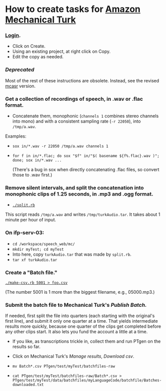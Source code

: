 # How to create tasks for [Amazon Mechanical Turk](https://www.mturk.com/mturk/welcome)

### [Login](https://requester.mturk.com/begin_signin).
- Click on Create.
- Using an existing project, at right click on Copy.
- Edit the copy as needed.

### *Deprecated*

Most of the rest of these instructions are obsolete.
Instead, see the revised [mcasr](https://github.com/uiuc-sst/mcasr/tree/master/0-mturk) version.

### Get a collection of recordings of speech, in .wav or .flac format.
- Concatenate them, monophonic (`channels 1` combines stereo channels into mono)
and with a consistent sampling rate (`-r 22050`), into `/tmp/a.wav`.

Examples:

- `sox in/*.wav -r 22050 /tmp/a.wav channels 1`

- `for f in in/*.flac; do sox "$f" in/"$( basename ${f%.flac}.wav )"; done; sox in/*.wav ...`
    
   (There's a bug in sox when directly concatenating .flac files,
   so convert those to .wav first.)

### Remove silent intervals, and split the concatenation into monophonic clips of 1.25 seconds, in .mp3 and .ogg format.

- [`./split.rb`](./split.rb)

This script reads `/tmp/a.wav` and writes `/tmp/turkAudio.tar`.
It takes about 1 minute per hour of input.

### On ifp-serv-03:
- `cd /workspace/speech_web/mc/`
- `mkdir myTest; cd myTest`
- Into here, copy `turkAudio.tar` that was made by `split.rb`.
- `tar xf turkAudio.tar`

### Create a "Batch file."
[`./make-csv.rb 5001 > foo.csv`](./make-csv.rb)

(The number 5001 is 1 more than the biggest filename, e.g., 05000.mp3.)

### Submit the batch file to Mechanical Turk's *Publish Batch.*
If needed, first split the file into quarters (each starting with the
original's first line), and submit it only one quarter at a time.
That yields intermediate results more quickly, because one quarter of
the clips get completed before any other clips start.  It also lets you fund
the account a little at a time.

- If you like, as transcriptions trickle in, collect them and run PTgen on the results so far.

- Click on Mechanical Turk's *Manage results*, *Download csv*.
- `mv Batch*.csv PTgen/test/myTest/batchfiles-raw`
- `cat PTgen/test/myTest/batchfiles-raw/Batch*.csv > PTgen/test/myTest/data/batchfiles/myLanguageCode/batchfile/Batches-downloaded.txt`
